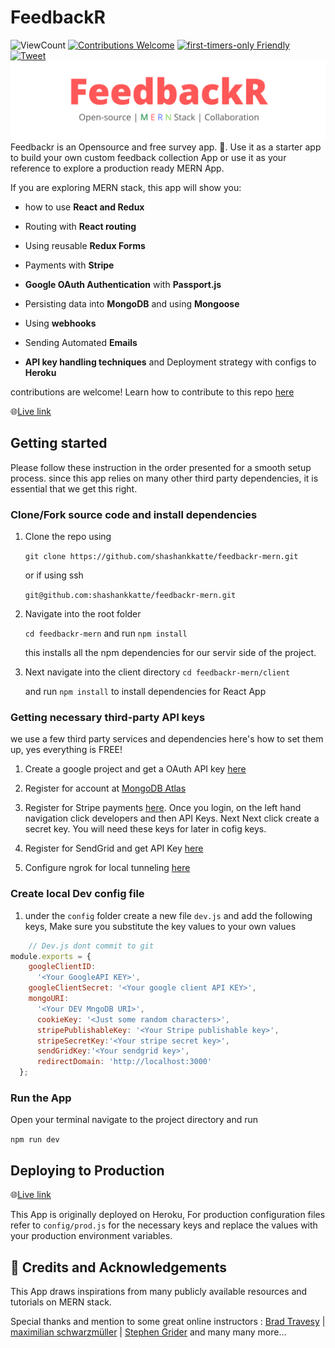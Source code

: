 
# FeedbackR

![ViewCount](https://views.whatilearened.today/views/github/shashankkatte/feedbackr-mern.svg)
[![Contributions Welcome](https://img.shields.io/badge/Contributions-welcome-success.svg?style=flat-square)](./CONTRIBUTING.md)
[![first-timers-only Friendly](https://img.shields.io/badge/first--timers--only-friendly-blue.svg)](https://www.firsttimersonly.com/)
[![Tweet](https://img.shields.io/twitter/url/http/shields.io.svg?style=social)](https://twitter.com/intent/tweet?text=Contribute%20To%20This%20Project.%20An%20Open-Source%20project%20MERN%20stack.%20By%20@shashankkatte&url=https://github.com/shashankkatte/feedbackr-mern&hashtags=100DaysofCode 'Tweet this project')
![Feedbackr](Feedbackr-banner.png)
Feedbackr is an Opensource and free survey app. :memo:. Use it as a starter app to build your own custom feedback collection App or use it as your reference to explore a production ready MERN App.

If you are exploring MERN stack, this app will show you:

- how to use **React and Redux**

- Routing with **React routing**

- Using reusable **Redux Forms**

- Payments with **Stripe**

- **Google OAuth Authentication** with **Passport.js**

- Persisting data into **MongoDB** and using **Mongoose**

- Using **webhooks** 

- Sending Automated **Emails**

- **API key handling techniques** and  Deployment strategy with configs to **Heroku**

contributions are welcome! Learn how to contribute to this repo [here](./CONTRIBUTING.md)


:globe_with_meridians:[Live link](https://feedbakr-mern.herokuapp.com/)

## Getting started

Please follow these instruction in the order presented for a smooth setup process. since this app relies on many other third party dependencies, it is essential that we get this right.

### Clone/Fork source code and install dependencies

 1. Clone the repo using 

    `git clone https://github.com/shashankkatte/feedbackr-mern.git` 

    or if using ssh

    `git@github.com:shashankkatte/feedbackr-mern.git`

 2. Navigate into the root folder 
 
    `cd feedbackr-mern` and run `npm install` 
    
    this installs all the npm dependencies for our servir side of the project.

 3. Next navigate into the client directory 
 `cd feedbackr-mern/client` 
 
    and run  `npm install`
  to install dependencies for React App

### Getting necessary third-party API keys

we use a few third party services and dependencies here's how to set them up, yes everything is FREE!

1. Create a google project and get a OAuth API key [here](Docs/googleAuth.md)

2. Register for account at [MongoDB Atlas](Docs/mongoAtlas.md)

3. Register for Stripe payments [here](https://stripe.com). Once you login, on the left hand navigation click developers and then API Keys. Next Next click create a secret key. You will need these keys for later in cofig keys.

4. Register for SendGrid and get API Key [here](Docs/sendgridMail.md)

5. Configure ngrok for local tunneling [here](Docs/ngrok.md)

### Create local Dev config file

1. under the `config` folder create a new file `dev.js` and add the following keys, Make sure you substitute the key values to your own values

```javascript
    // Dev.js dont commit to git
module.exports = {
    googleClientID:
      '<Your GoogleAPI KEY>',
    googleClientSecret: '<Your google client API KEY>',
    mongoURI:
      '<Your DEV MngoDB URI>',
      cookieKey: '<Just some random characters>',
      stripePublishableKey: '<Your Stripe publishable key>',
      stripeSecretKey:'<Your stripe secret key>',
      sendGridKey:'<Your sendgrid key>',
      redirectDomain: 'http://localhost:3000'
  };
```

### Run the App

Open your terminal navigate to the project directory and run

`npm run dev`

## Deploying to Production

:globe_with_meridians:[Live link](https://feedbakr-mern.herokuapp.com/)

This App is originally deployed on Heroku, For production configuration files refer to `config/prod.js` for the necessary keys and replace the values with your production environment variables.

## :pray: Credits and Acknowledgements

This App draws inspirations from many publicly available resources and tutorials on MERN stack.

Special thanks and mention to some great online instructors : [Brad Travesy](https://www.youtube.com/channel/UC29ju8bIPH5as8OGnQzwJyA) | [maximilian schwarzmüller](https://academind.com/) | [Stephen Grider](https://twitter.com/ste_grider?lang=en) and many many more...
